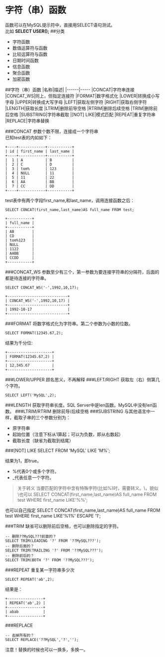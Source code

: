 字符（串）函数
====
函数可以在MySQL提示符中，直接用SELECT语句测试。  
比如 **SELECT USER();**
##分类
* 字符函数
* 数值运算符与函数
* 比较运算符与函数
* 日期时间函数
* 信息函数
* 聚合函数
* 加密函数

##字符（串）函数
|名称|描述|
|------|-----
|CONCAT|字符串连接
|CONCAT_WS|同上，但指定连接符
|FORMAT|数字格式化
|LOWER|转换成小写字母
|UPPER|转换成大写字母
|LEFT|获取左侧字符
|RIGHT|获取右侧字符
|LENGTH|获取长度
|LTRIM|删除前导空格
|RTRIM|删除后续空格
|TRIM|删除前后空格
|SUBSTRING|字符串截取
|[NOT] LIKE|模式匹配
|REPEAT|重复字符串
|REPLACE|字符串替换

###CONCAT
参数个数不限，连接成一个字符串    
已知test表的内如如下：
```
+----+------------+-----------+
| id | first_name | last_name |
+----+------------+-----------+
|  1 | A          | B         |
|  2 | C          | D         |
|  3 | tom%       | 123       |
|  4 | NULL       | 11        |
|  5 | 11         | 22        |
|  6 | AA         | BB        |
|  7 | CC         | DD        |
+----+------------+-----------+
```
test表中有两个字段first_name,和last_name，调用连接函数之后：
```mysql
SELECT CONCAT(first_name,last_name)AS full_name FROM test;

+-----------+
| full_name |
+-----------+
| AB        |
| CD        |
| tom%123   |
| NULL      |
| 1122      |
| AABB      |
| CCDD      |
+-----------+
```
###CONCAT_WS
参数至少有三个，第一参数为要连接字符串的分隔符，后面的都是待连接的字符串。
```mysql
SELECT CONCAT_WS('-',1992,10,17);

+---------------------------+
| CONCAT_WS('-',1992,10,17) |
+---------------------------+
| 1992-10-17                |
+---------------------------+
```
###FORMAT
将数字格式化为字符串。第二个参数为小数的位数。
```mysql
SELECT FORMAT(12345.67,2);
```
结果为千分位:    
```
+--------------------+
| FORMAT(12345.67,2) |
+--------------------+
| 12,345.67          |
+--------------------+
```
###LOWER/UPPER
顾名思义，不再解释
###LEFT/RIGHT
获取左（右）侧第几个字符。

	SELECT LEFT('MySQL',2);
###LENGTH
获取字符串长度。SQL Server中是len函数。MySQL中没有len函数。
###LTRIM/RTRIM
删除前导/后续空格
###SUBSTRING
与其他语言中一样，截取子串的三个参数分别为：
* 原字符串
* 起始位置（注意下标从1算起；可以为负数，即从右数起）
* 截取长度（缺省为截取到结尾）

###[NOT] LIKE
    SELECT FROM 'MySQL' LIKE 'M%';
    
结果为1，即true。  
* %代表0个或多个字符。
* _代表任意一个字符。

> 关于转义
当要匹配的字符中含有特殊字符(比如%)时，需要转义。\，貌似\\也可以
	SELECT CONCAT(first_name,last_name)AS full_name FROM test WHERE first_name LIKE'%\%';

也可以自己指定
    SELECT CONCAT(first_name,last_name)AS full_name FROM test WHERE first_name LIKE'%1%' ESCAPE '1';
    
###TRIM
缺省可以删除前后空格，也可以删除指定的字符。
```mysql
-- 删除??MySQL???前面的？
SELECT TRIM(LEADING '?' FROM '??MySQL???');
-- 删除后面的？
SELECT TRIM(TRAILING '?' FROM '??MySQL???');
-- 删除前后的？
SELECT TRIM(BOTH '?' FROM '??MySQL???');
```
###REPEAT
重复某一字符串多少次
```mysql
SELECT REPEAT('ab',2);
```
 结果是：
 ```
+----------------+
| REPEAT('ab',2) |
+----------------+
| abab           |
+----------------+

 ```
###REPLACE
```MYSQL
-- 去掉所有的？
SELECT REPLACE('??MySQL','?','');
```
注意！替换的时候也可以一换多，多换一。
